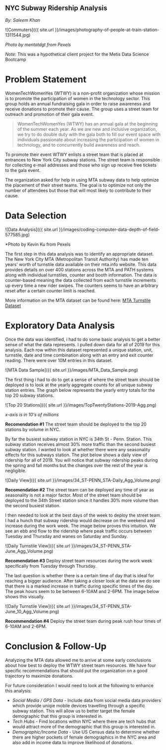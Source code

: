 ## NYC Subway Ridership Analysis

*By: Saleem Khan*

![Commuters]({{ site.url }}/images/photography-of-people-at-train-station-1311544.jpg)

*Photo by mentatdgt from Pexels*

*Note:* This was a hypothetical client project for the Metis Data Science Bootcamp

# Problem Statement
WomenTechWomenYes (WTWY) is a non-profit organization whose mission is to promote the participation of women in the technology sector. This group holds an annual fundraising gala in order to raise awareness and receive donations to promote their cause. The group uses a street team for outreach and promotion of their gala event.

> WomenTechWomenYes (WTWY) has an annual gala at the beginning of the summer each year. As we are new and inclusive organization, we try to do double duty with the gala both to fill our event space with individuals passionate about increasing the participation of women in technology, and to concurrently build awareness and reach.

To promote their event WTWY enlists a street team that is placed at entrances to New York City subway stations. The street team is responsible for collecting e-mail addresses and those who sign up receive free tickets to the gala event.

The organization asked for help in using MTA subway data to help optimize the placement of their street teams. The goal is to optimize not only the number of attendees but those that will most likely to contribute to their cause.

# Data Selection
![Data Analysis]({{ site.url }}/images/coding-computer-data-depth-of-field-577585.jpg)

*Photo by Kevin Ku from Pexels

The first step in this data analysis was to identify an appropriate dataset. The New York City MTA (Metropolitan Transit Authority) has made ten years' worth of turnstile data available on their mta.info website. This data provides details on over 400 stations across the MTA and PATH systems along with individual turnstiles, counter and booth information. The data is counter-based meaning the data collected from each turnstile increments up every time a new rider swipes. The counters seems to have an arbitrary reset after a certain counter limit is reached. 

More information on the MTA dataset can be found here: [MTA Turnstile Dataset](http://web.mta.info/developers/turnstile.html)

# Exploratory Data Analysis

Once the data was identified, i had to do some basic analysis to get a better sense of what the data represents. I pulled down data for all of 2019 for this analysis. Each row within this dataset represented a unique station, unit, turnstile, date and time combination along with an entry and exit counter reading. There were over 10M entries in this dataset.

![MTA Data Sample]({{ site.url }}/images/MTA_Data_Sample.png)

The first thing i had to do to get a sense of where the street team should be deployed is to look at the yearly aggregate counts for all unique subway station entries. The graph below represents the yearly entry totals for the top 20 subway stations.

![Top 20 Stations]({{ site.url }}/images/TopTwentyStations-2019-Agg.png)

*x-axis is in 10's of millions*

**Recomendation #1**
The street team should be deployed to the top 20 stations by volume in NYC.

By far the busiest subway station in NYC is 34th St - Penn. Station. This subway station receives almost 30% more traffic than the second busiest subway station. I wanted to look at whether there were any seasonality effects for this subways station. The plot below shows a daily view of ridership for all of 2019. You will notice that subway ridership peaks during the spring and fall months but the changes over the rest of the year is negligible.

![Daily View]({{ site.url }}/images/34_ST-PENN_STA-Daily_Agg_Volume.png)

**Recomendation #2**
The street team can be deployed any time of year as seasonality is not a major factor. Most of the street team should be deployed to the 34th Street station since it handles 30% more volume than the second busiest station.

I then needed to look at the best days of the week to deploy the street team. I had a hunch that subway ridership would decrease on the weekend and increase during the work week. The image below proves this intuition. We see an ebb and flow to the ridership where peak traffic occurs between Tuesday and Thursday and wanes on Saturday and Sunday.

![Daily Turnstile View]({{ site.url }}/images/34_ST-PENN_STA-June_Agg_Volume.png)

**Recomendation #3**
Deploy street team resources during the work week specifically from Tuesday through Thursday.

The last question is whether there is a certain time of day that is ideal for reaching a bigger audience. After taking a closer look at the data we do see that there is a marked increase in traffic during specific times of the day. The peak hours seem to be between 6-10AM and 2-6PM. The image below shows this visually.

![Daily Turnstile View]({{ site.url }}/images/34_ST-PENN_STA-June_10_Agg_Volume.png)

**Recommendation #4**
Deploy the street team during peak rush hour times of 6-10AM and 2-6PM.

# Conclusion & Follow-Up
Analyzing the MTA data allowed me to arrive at some early conclusions about how best to deploy the WTWY street team resources. We have four specific recommendations that should put the organization on a good trajectory to maximize donations.

For future consideration I would need to look at the following to enhance this analysis:
  * *Social Media / GPS Data* - Include data from social media data providers which provide uniqie mobile devices travelling through a specific subway station. This will allow us to better target the female demographic that this group is interested in.
  * *Tech Hubs* - Find locations within NYC where there are tech hubs that would attract more of the demographic that this group is interested in.
  * *Demographic/Income Data* - Use US Census data to determine whether there are higher pockets of female demographics in the NYC area and also add in income data to improve likelihood of donations.
